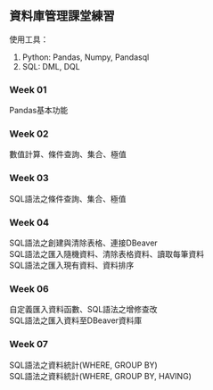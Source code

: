 ## 資料庫管理課堂練習
使用工具：
1. Python: Pandas, Numpy, Pandasql
2. SQL: DML, DQL
### Week 01
Pandas基本功能
### Week 02
數值計算、條件查詢、集合、極值
### Week 03
SQL語法之條件查詢、集合、極值
### Week 04
SQL語法之創建與清除表格、連接DBeaver\
SQL語法之匯入隨機資料、清除表格資料、讀取每筆資料\
SQL語法之匯入現有資料、資料排序
### Week 06
自定義匯入資料函數、SQL語法之增修查改\
SQL語法之匯入資料至DBeaver資料庫
### Week 07
SQL語法之資料統計(WHERE, GROUP BY)\
SQL語法之資料統計(WHERE, GROUP BY, HAVING)
